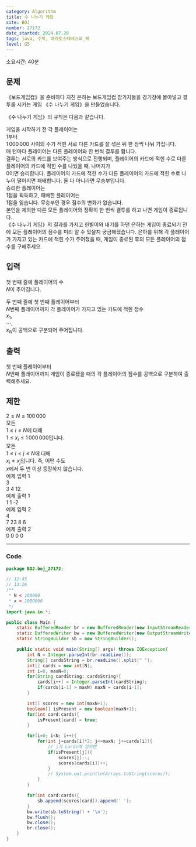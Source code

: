 ```yaml
---
category: Algorithm
title: 수 나누기 게임
site: BOJ
number: 27172
date_started: 2024.07.20
tags: java, 수학, 에라토스테네스의_체
level: G5
---
```


소요시간: 40분

## 문제

《보드게임컵》을 준비하다 지친 은하는 보드게임컵 참가자들을 경기장에 몰아넣고 결투를 시키는 게임 《수 나누기 게임》을 만들었습니다.

《수 나누기 게임》의 규칙은 다음과 같습니다.

게임을 시작하기 전 각 플레이어는  
$1$부터  
$1\,000\,000$ 사이의 수가 적힌 서로 다른 카드를 잘 섞은 뒤 한 장씩 나눠 가집니다.  
매 턴마다 플레이어는 다른 플레이어와 한 번씩 결투를 합니다.  
결투는 서로의 카드를 보여주는 방식으로 진행되며, 플레이어의 카드에 적힌 수로 다른 플레이어의 카드에 적힌 수를 나눴을 때, 나머지가  
$0$이면 승리합니다. 플레이어의 카드에 적힌 수가 다른 플레이어의 카드에 적힌 수로 나누어 떨어지면 패배합니다. 둘 다 아니라면 무승부입니다.  
승리한 플레이어는  
$1$점을 획득하고, 패배한 플레이어는  
$1$점을 잃습니다. 무승부인 경우 점수의 변화가 없습니다.  
본인을 제외한 다른 모든 플레이어와 정확히 한 번씩 결투를 하고 나면 게임이 종료됩니다.  
《수 나누기 게임》의 결과를 가지고 한별이와 내기를 하던 은하는 게임이 종료되기 전에 모든 플레이어의 점수를 미리 알 수 있을지 궁금해졌습니다. 은하를 위해 각 플레이어가 가지고 있는 카드에 적힌 수가 주어졌을 때, 게임이 종료된 후의 모든 플레이어의 점수를 구해주세요.

## 입력

첫 번째 줄에 플레이어의 수  
$N$이 주어집니다.

두 번째 줄에 첫 번째 플레이어부터  
$N$번째 플레이어까지 각 플레이어가 가지고 있는 카드에 적힌 정수  
$x_{1}$,  
$\cdots$,  
$x_{N}$이 공백으로 구분되어 주어집니다.

## 출력

첫 번째 플레이어부터  
$N$번째 플레이어까지 게임이 종료됐을 때의 각 플레이어의 점수를 공백으로 구분하여 출력해주세요.

## 제한

$2 \le N \le 100\,000$   
모든  
$1 \le i \le N$에 대해  
$1 \le x_i \le 1\,000\,000$입니다.  
모든  
$1 \le i < j \le N$에 대해  
$x_i \ne x_j$입니다. 즉, 어떤 수도  
$x$에서 두 번 이상 등장하지 않습니다.  
예제 입력 1  
3  
3 4 12  
예제 출력 1  
1 1 -2  
예제 입력 2  
4  
7 23 8 6  
예제 출력 2  
0 0 0 0

---

### Code

<!-- CODE-APPENDED:Main.java -->
```java
package BOJ.boj_27172;

// 12:45
// 13:26
/**
 * N < 100000
 * x < 1000000
 */
import java.io.*;

public class Main {
    static BufferedReader br = new BufferedReader(new InputStreamReader(System.in));
    static BufferedWriter bw = new BufferedWriter(new OutputStreamWriter(System.out));
    static StringBuilder sb = new StringBuilder();

    public static void main(String[] args) throws IOException{
        int N = Integer.parseInt(br.readLine());
        String[] cardsString = br.readLine().split(" ");
        int[] cards = new int[N];
        int i=0, maxN=0;
        for(String cardString: cardsString){
            cards[i++] = Integer.parseInt(cardString);
            if(cards[i-1] > maxN) maxN = cards[i-1];
        }

        int[] scores = new int[maxN+1];
        boolean[] isPresent = new boolean[maxN+1];
        for(int card:cards){
            isPresent[card] = true;
        }

        for(i=0; i<N; i++){
            for(int j=cards[i]*2; j<=maxN; j+=cards[i]){
                // j가 cards에 있으면
                if(isPresent[j]){
                    scores[j]--;
                    scores[cards[i]]++;
                }
                // System.out.println(Arrays.toString(scores));
            }
        }

        for(int card:cards){
            sb.append(scores[card]).append(' ');
        }
        bw.write(sb.toString() + '\n');
        bw.flush();
        bw.close();
        br.close();
    }
}

```
